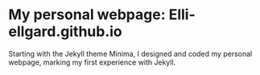 # My personal webpage:  Elli-ellgard.github.io

Starting with the Jekyll theme Minima, I designed and coded my personal webpage, marking my first experience with Jekyll.
